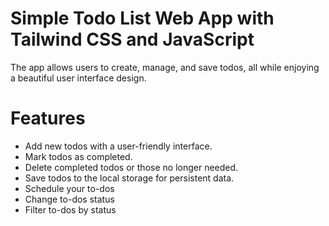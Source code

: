 # Simple Todo List Web App with Tailwind CSS and JavaScript

The app allows users to create, manage, and save todos, all while enjoying a beautiful user interface design.

# Features

- Add new todos with a user-friendly interface.
- Mark todos as completed.
- Delete completed todos or those no longer needed.
- Save todos to the local storage for persistent data.
- Schedule your to-dos
- Change to-dos status
- Filter to-dos by status

